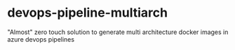 # devops-pipeline-multiarch
"Almost" zero touch solution to generate multi architecture docker images in azure devops pipelines

